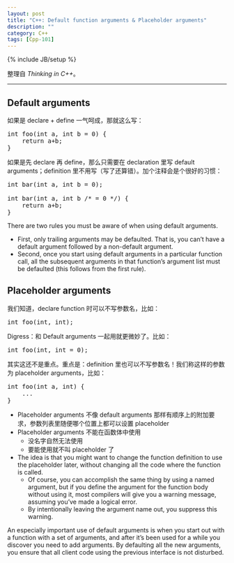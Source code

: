 ```yaml
---
layout: post
title: "C++: Default function arguments & Placeholder arguments"
description: ""
category: C++
tags: [Cpp-101]
---
```

{% include JB/setup %}

整理自 _Thinking in C++_。

-----

## Default arguments

如果是 declare + define 一气呵成，那就这么写：

<pre class="prettyprint linenums">
int foo(int a, int b = 0) {
	return a+b;
}
</pre>

如果是先 declare 再 define，那么只需要在 declaration 里写 default arguments；definition 里不用写（写了还算错）。加个注释会是个很好的习惯：

<pre class="prettyprint linenums">
int bar(int a, int b = 0);

int bar(int a, int b /* = 0 */) {
	return a+b;
}
</pre>

There are two rules you must be aware of when using default arguments. 

* First, only trailing arguments may be defaulted. That is, you can’t have a default argument followed by a non-default argument. 
* Second, once you start using default arguments in a particular function call, all the subsequent arguments in that function’s argument list must be defaulted (this follows from the first rule).

## Placeholder arguments

我们知道，declare function 时可以不写参数名，比如：

<pre class="prettyprint linenums">
int foo(int, int);
</pre>

Digress：和 Default arguments 一起用就更微妙了。比如：

<pre class="prettyprint linenums">
int foo(int, int = 0);
</pre>

其实这还不是重点。重点是：definition 里也可以不写参数名！我们称这样的参数为 placeholder arguments，比如：

<pre class="prettyprint linenums">
int foo(int a, int) {
	...
}
</pre>

* Placeholder arguments 不像 default arguments 那样有顺序上的附加要求，参数列表里随便哪个位置上都可以设置 placeholder
* Placeholder arguments 不能在函数体中使用
	* 没名字自然无法使用
	* 要能使用就不叫 placeholder 了
* The idea is that you might want to change the function definition to use the placeholder later, without changing all the code where the function is called. 
	* Of course, you can accomplish the same thing by using a named argument, but if you define the argument for the function body without using it, most compilers will give you a warning message, assuming you’ve made a logical error. 
	* By intentionally leaving the argument name out, you suppress this warning.
	
An especially important use of default arguments is when you start out with a function with a set of arguments, and after it’s been used for a while you discover you need to add arguments. By defaulting all the new arguments, you ensure that all client code using the previous interface is not disturbed.